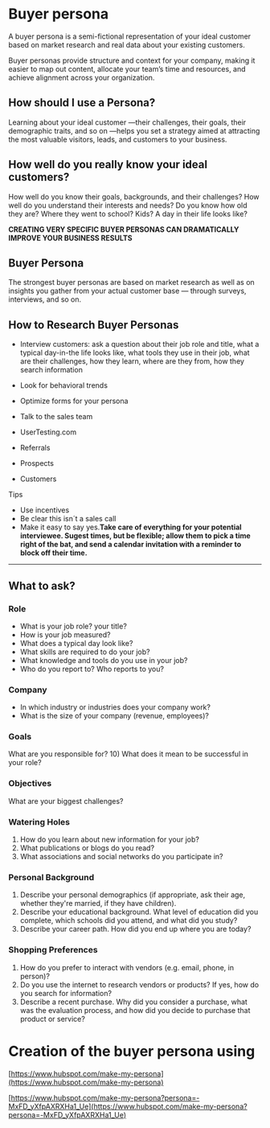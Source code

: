 # Buyer persona

A buyer persona is a semi-fictional representation of your ideal customer based on market research and real data about your existing customers.

Buyer personas provide structure and context for your company, making it easier to map out content, allocate your team’s time and resources, and achieve alignment across your organization.

## How should I use a Persona?

Learning about your ideal customer —their challenges, their goals, their demographic traits, and so on —helps you set a strategy aimed at attracting the most valuable visitors, leads, and customers to your business.

## How well do you really know your ideal customers?

How well do you know their goals, backgrounds, and their challenges? How well do you understand their interests and needs? Do you know how old they are? Where they went to school? Kids? A day in their life looks like?

**CREATING VERY SPECIFIC BUYER PERSONAS CAN DRAMATICALLY IMPROVE YOUR BUSINESS RESULTS**

## Buyer Persona

The strongest buyer personas are based on market research as well as on insights you gather from your actual customer base — through surveys, interviews, and so on.

## How to Research Buyer Personas

- Interview customers: ask a question about their job role and title, what a typical day-in-the life looks like, what tools they use in their job, what are their challenges, how they learn, where are they from, how they search information
- Look for behavioral trends
- Optimize forms for your persona
- Talk to the sales team

 

- UserTesting.com
- Referrals
- Prospects
- Customers

Tips

- Use incentives
- Be clear this isn´t a sales call
- Make it easy to say yes.**Take care of everything for your potential interviewee. Sugest times, but be flexible; allow them to pick a time right of the bat, and send a calendar invitation with a reminder to block off their time.**

 ****

## What to ask?

### Role

- What is your job role? your title?
- How is your job measured?
- What does a typical day look like?
- What skills are required to do your job?
- What knowledge and tools do you use in your job?
- Who do you report to? Who reports to you?

### Company

- In which industry or industries does your company work?
- What is the size of your company (revenue, employees)?

### Goals

What are you responsible for?
10) What does it mean to be successful in your role?

### Objectives

What are your biggest challenges?

### Watering Holes

1. How do you learn about new information for your job?
2. What publications or blogs do you read?
3. What associations and social networks do you participate in?

### Personal Background

1. Describe your personal demographics (if appropriate, ask their age, whether
they're married, if they have children).
2. Describe your educational background. What level of education did you complete,
which schools did you attend, and what did you study?
3. Describe your career path. How did you end up where you are today?

### Shopping Preferences

1. How do you prefer to interact with vendors (e.g. email, phone, in person)?
2. Do you use the internet to research vendors or products? If yes, how do you search
for information?
3. Describe a recent purchase. Why did you consider a purchase, what was the
evaluation process, and how did you decide to purchase that product or service?

# Creation of the buyer persona using

[https://www.hubspot.com/make-my-persona](https://www.hubspot.com/make-my-persona)

[https://www.hubspot.com/make-my-persona?persona=-MxFD_yXfpAXRXHa1_Ue](https://www.hubspot.com/make-my-persona?persona=-MxFD_yXfpAXRXHa1_Ue)
